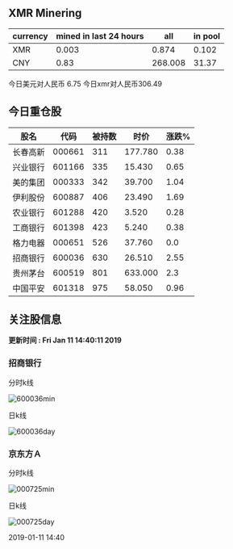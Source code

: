 ## XMR Minering

|currency|mined in last 24 hours|all|in pool|
|---|---|---|---|
|XMR|0.003|0.874|0.102|
|CNY|0.83|268.008|31.37|

今日美元对人民币 6.75	今日xmr对人民币306.49


## 今日重仓股 

|股名|代码|被持数|时价|涨跌%|
|---|---|---|---|---|
|长春高新|000661|311|177.780|0.38|
|兴业银行|601166|335|15.430|0.65|
|美的集团|000333|342|39.700|1.04|
|伊利股份|600887|406|23.490|1.69|
|农业银行|601288|420|3.520|0.28|
|工商银行|601398|423|5.240|0.38|
|格力电器|000651|526|37.760|0.0|
|招商银行|600036|630|26.510|2.55|
|贵州茅台|600519|801|633.000|2.3|
|中国平安|601318|975|58.050|0.96|

## 关注股信息
**更新时间 : Fri Jan 11 14:40:11 2019**
### 招商银行 
分时k线

![600036min](http://image.sinajs.cn/newchart/min/n/sh600036.gif)

日k线

![600036day](http://image.sinajs.cn/newchart/daily/n/sh600036.gif)

### 京东方Ａ 
分时k线

![000725min](http://image.sinajs.cn/newchart/min/n/sz000725.gif)

日k线

![000725day](http://image.sinajs.cn/newchart/daily/n/sz000725.gif)

2019-01-11 14:40